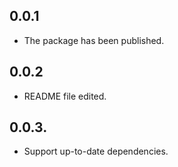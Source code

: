 ## 0.0.1

* The package has been published.

## 0.0.2

* README file edited.

## 0.0.3.

* Support up-to-date dependencies.